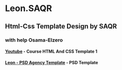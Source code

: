 # Leon.SAQR
## Html-Css Template Design by SAQR
### with help Osama-Elzero
#### [Youtube](https://www.youtube.com/playlist?list=PLDoPjvoNmBAzHSjcR-HnW9tnxyuye8KbF) - Course HTML And CSS Template 1
#### [Leon - PSD Agency Template](https://www.graphberry.com/item/leon-psd-agency-template) - PSD Template
